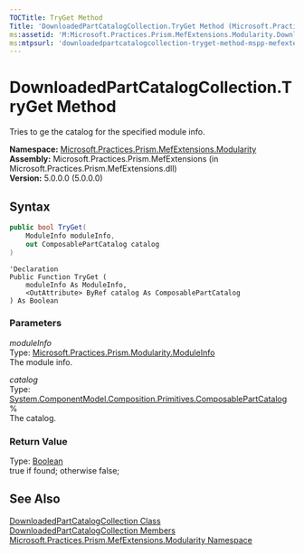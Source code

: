 ```yaml
---
TOCTitle: TryGet Method
Title: 'DownloadedPartCatalogCollection.TryGet Method (Microsoft.Practices.Prism.MefExtensions.Modularity)'
ms:assetid: 'M:Microsoft.Practices.Prism.MefExtensions.Modularity.DownloadedPartCatalogCollection.TryGet(Microsoft.Practices.Prism.Modularity.ModuleInfo,System.ComponentModel.Composition.Primitives.ComposablePartCatalog@)'
ms:mtpsurl: 'downloadedpartcatalogcollection-tryget-method-mspp-mefextensions-modularity.md'
---
```


# DownloadedPartCatalogCollection.TryGet Method

Tries to ge the catalog for the specified module info.

**Namespace:** [Microsoft.Practices.Prism.MefExtensions.Modularity](/patterns-practices/reference/mspp-mefextensions-modularity-namespace)  
**Assembly:** Microsoft.Practices.Prism.MefExtensions (in Microsoft.Practices.Prism.MefExtensions.dll)  
**Version:** 5.0.0.0 (5.0.0.0)

## Syntax

```C#
public bool TryGet(
	ModuleInfo moduleInfo,
	out ComposablePartCatalog catalog
)
```
```VB
'Declaration
Public Function TryGet ( 
	moduleInfo As ModuleInfo,
	<OutAttribute> ByRef catalog As ComposablePartCatalog
) As Boolean
```

### Parameters

*moduleInfo*  
Type: [Microsoft.Practices.Prism.Modularity.ModuleInfo](/patterns-practices/reference/moduleinfo-class-mspp-modularity)  
The module info.

*catalog*  
Type: [System.ComponentModel.Composition.Primitives.ComposablePartCatalog](http://msdn.microsoft.com/en-us/library/dd454614)%  
The catalog.

### Return Value

Type: [Boolean](http://msdn.microsoft.com/en-us/library/a28wyd50)  
true if found; otherwise false;

## See Also

[DownloadedPartCatalogCollection Class](/patterns-practices/reference/downloadedpartcatalogcollection-class-mspp-mefextensions-modularity)  
[DownloadedPartCatalogCollection Members](/patterns-practices/reference/downloadedpartcatalogcollection-members-mspp-mefextensions-modularity)  
[Microsoft.Practices.Prism.MefExtensions.Modularity Namespace](/patterns-practices/reference/mspp-mefextensions-modularity-namespace)  